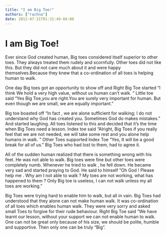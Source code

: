 ```yaml
---
title: "I am Big Toe!"
authors: ["rachna"]
date: 2012-07-31T01:31:49-04:00
---
```


# I am Big Toe!

Ever since God created human, Big toes considered itself superior to other toes. They always treated them rudely and scornfully. Other toes did not like this. But they did not care much about it and were happy themselves.Because they knew that a co-ordination of all toes is helping human to walk.

One day Big toes got an opportunity to show off and Right Big Toe started “I think We hold a very high value, without us human can’t walk. ” Little toe said “Yes Big Toe,you are right.You are surely very important for human. But even though we are small, we are equally important.”

Big toe boasted off “In fact , we are alone sufficient for walking; I do not understand why God has created you. Sometimes God do makes mistakes.” And started laughing. All toes listened to this and decided that it’s the time when Big Toes need a lesson. Index toe said “Alright, Big Toes if you really feel that we are not needed, we will take some rest and you alone help humans in walk. ” Other Toes supported Index Toe “Yes, It will be a good break for all of us.” Big Toes who had lost to them, had to agree it.

All of the sudden human realized that there is something wrong with his feet. He was not able to walk. Big toes were fine but other toes were completely numb. Whenever he tried to walk , he fell down. He became very sad and started praying to God. He said to himself “Oh God ! Please help me . Why am I not able to walk ? My toes are not working, what has happened to them ? Only Big toe is useless, I can not walk unless my all toes are working.”

Big Toes were trying hard to enable him to walk, but all in vain. Big Toes had understood that they alone can not make human walk. It was co-ordination of all toes which enables human walk. They were very sorry and asked small Toes to forgive for their rude behaviour. Right Big Toe said “We have learnt our lesson, without your support we can not enable human to walk. One can not be great only because of his size, we should be polite, humble and supportive. Then only one can be truly “Big”.


